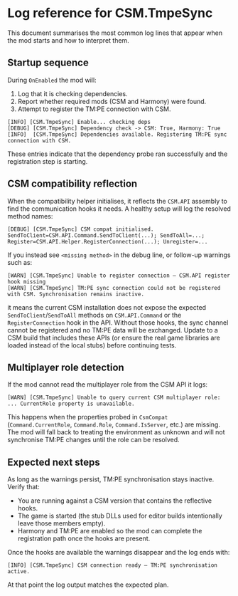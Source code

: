 # Log reference for CSM.TmpeSync

This document summarises the most common log lines that appear when the mod starts and how to interpret them.

## Startup sequence

During `OnEnabled` the mod will:

1. Log that it is checking dependencies.
2. Report whether required mods (CSM and Harmony) were found.
3. Attempt to register the TM:PE connection with CSM.

```
[INFO] [CSM.TmpeSync] Enable... checking deps
[DEBUG] [CSM.TmpeSync] Dependency check -> CSM: True, Harmony: True
[INFO]  [CSM.TmpeSync] Dependencies available. Registering TM:PE sync connection with CSM.
```

These entries indicate that the dependency probe ran successfully and the registration step is starting.

## CSM compatibility reflection

When the compatibility helper initialises, it reflects the `CSM.API` assembly to find the communication hooks it needs. A healthy setup will log the resolved method names:

```
[DEBUG] [CSM.TmpeSync] CSM compat initialised. SendToClient=CSM.API.Command.SendToClient(...); SendToAll=...; Register=CSM.API.Helper.RegisterConnection(...); Unregister=...
```

If you instead see `<missing method>` in the debug line, or follow-up warnings such as:

```
[WARN] [CSM.TmpeSync] Unable to register connection – CSM.API register hook missing
[WARN] [CSM.TmpeSync] TM:PE sync connection could not be registered with CSM. Synchronisation remains inactive.
```

it means the current CSM installation does not expose the expected `SendToClient`/`SendToAll` methods on `CSM.API.Command` or the `RegisterConnection` hook in the API. Without those hooks, the sync channel cannot be registered and no TM:PE data will be exchanged. Update to a CSM build that includes these APIs (or ensure the real game libraries are loaded instead of the local stubs) before continuing tests.

## Multiplayer role detection

If the mod cannot read the multiplayer role from the CSM API it logs:

```
[WARN] [CSM.TmpeSync] Unable to query current CSM multiplayer role: ... CurrentRole property is unavailable.
```

This happens when the properties probed in `CsmCompat` (`Command.CurrentRole`, `Command.Role`, `Command.IsServer`, etc.) are missing. The mod will fall back to treating the environment as unknown and will not synchronise TM:PE changes until the role can be resolved.

## Expected next steps

As long as the warnings persist, TM:PE synchronisation stays inactive. Verify that:

- You are running against a CSM version that contains the reflective hooks.
- The game is started (the stub DLLs used for editor builds intentionally leave those members empty).
- Harmony and TM:PE are enabled so the mod can complete the registration path once the hooks are present.

Once the hooks are available the warnings disappear and the log ends with:

```
[INFO] [CSM.TmpeSync] CSM connection ready – TM:PE synchronisation active.
```

At that point the log output matches the expected plan.
